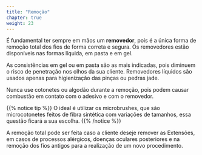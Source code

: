 ```yaml
---
title: "Remoção"
chapter: true
weight: 23
---
```


É fundamental ter sempre em mãos um **removedor**, pois é a única forma de remoção total dos
fios de forma correta e segura. Os removedores estão disponíveis nas formas líquida, em pasta e em gel.

As consistências em gel ou em pasta são as mais indicadas, pois diminuem o risco de penetração
nos olhos da sua cliente. Removedores líquidos são usados apenas para higienização das
pinças ou pedras jade.

Nunca use cotonetes ou algodão durante a remoção, pois podem causar combustão em
contato com o adesivo e com o removedor.

{{% notice tip %}}
O ideal é utilizar os microbrushes, que são microcotonetes feitos de fibra sintética com
variações de tamanhos, essa questão ficará a sua escolha.
{{% /notice %}}

A remoção total pode ser feita caso a cliente deseje remover as Extensões, em casos de
processos alérgicos, doenças oculares posteriores e na remoção dos fios antigos para a
realização de um novo procedimento. 